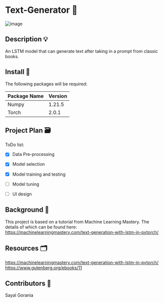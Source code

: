 # Text-Generator 📖
![image](https://github.com/SayalGorania/Text-Generator/assets/100285110/fd028194-d752-494b-a252-30bdbfb4ba49)


## Description 💡
An LSTM model that can generate text after taking in a prompt from classic books.
  
  
## Install 📑
The following packages will be required:

| Package Name | Version |
| ------------ | ------- |
| Numpy        |  1.21.5 |
| Torch        |  2.0.1  |

  
  
## Project Plan 🗃️
ToDo list:
- [x] Data Pre-processing
- [x] Model selection
- [x] Model training and testing
- [ ] Model tuning
- [ ] UI design
  
  
## Background 🔎
This project is based on a tutorial from Machine Learning Mastery. The details of which can be found here: https://machinelearningmastery.com/text-generation-with-lstm-in-pytorch/
  
  
## Resources 🗂️
https://machinelearningmastery.com/text-generation-with-lstm-in-pytorch/
https://www.gutenberg.org/ebooks/11  
  
## Contributors 👥
Sayal Gorania  
 
